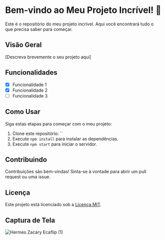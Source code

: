 # Bem-vindo ao Meu Projeto Incrível! 🚀

Este é o repositório do meu projeto incrível. Aqui você encontrará tudo o que precisa saber para começar.

## Visão Geral

[Descreva brevemente o seu projeto aqui]

## Funcionalidades

- [x] Funcionalidade 1
- [x] Funcionalidade 2
- [ ] Funcionalidade 3

## Como Usar

Siga estas etapas para começar com o meu projeto:

1. Clone este repositório: ``
2. Execute `npm install` para instalar as dependências.
3. Execute `npm start` para iniciar o servidor.

## Contribuindo

Contribuições são bem-vindas! Sinta-se à vontade para abrir um pull request ou uma issue.

## Licença

Este projeto está licenciado sob a [Licença MIT](LICENSE).

## Captura de Tela


![Hermes Zacary Ecaflip (1)](https://github.com/Hermes-Ecaflip/Hermes-Ecaflip/assets/166053159/6f3246cb-e850-4335-8757-8f96500d4198)
